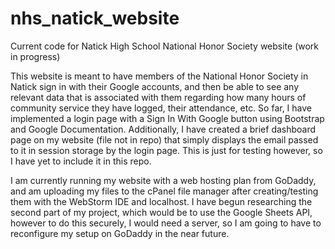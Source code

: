 # nhs_natick_website
Current code for Natick High School National Honor Society website (work in progress)

This website is meant to have members of the National Honor Society in Natick sign in with their Google accounts, and then be able to see any relevant data that is associated with them regarding how many hours of community service they have logged, their attendance, etc. So far, I have implemented a login page with a Sign In With Google button using Bootstrap and Google Documentation. Additionally, I have created a brief dashboard page on my website (file not in repo) that simply displays the email passed to it in session storage by the login page. This is just for testing however, so I have yet to include it in this repo.

I am currently running my website with a web hosting plan from GoDaddy, and am uploading my files to the cPanel file manager after creating/testing them with the WebStorm IDE and localhost. I have begun researching the second part of my project, which would be to use the Google Sheets API, however to do this securely, I would need a server, so I am going to have to reconfigure my setup on GoDaddy in the near future.
